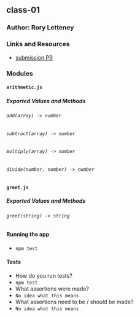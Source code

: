 ## class-01

### Author: Rory Letteney

### Links and Resources
* [submission PR](https://github.com/rsl-401-advanced-javascript/class-01/pull/1)

### Modules
#### `arithmetic.js`
##### Exported Values and Methods

###### `add(array) -> number`
###### `subtract(array) -> number`
###### `multiply(array) -> number`
###### `divide(number, number) -> number`

#### `greet.js`
##### Exported Values and Methods

###### `greet(string) -> string`

#### Running the app
* `npm test`
  
#### Tests
* How do you run tests?
* `npm test`
* What assertions were made?
* `No idea what this means`
* What assertions need to be / should be made?
* `No idea what this means`
